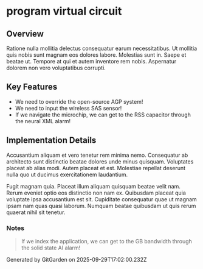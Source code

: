 # program virtual circuit

## Overview
Ratione nulla mollitia delectus consequatur earum necessitatibus. Ut mollitia quis nobis sunt magnam eos dolores labore. Molestias sunt in. Saepe et beatae ut. Tempore at qui et autem inventore rem nobis. Aspernatur dolorem non vero voluptatibus corrupti.

## Key Features
- We need to override the open-source AGP system!
- We need to input the wireless SAS sensor!
- If we navigate the microchip, we can get to the RSS capacitor through the neural XML alarm!

## Implementation Details
Accusantium aliquam et vero tenetur rem minima nemo. Consequatur ab architecto sunt distinctio beatae dolores unde minus quisquam. Voluptates placeat ab alias modi. Autem placeat et est. Molestiae repellat deserunt nulla quo ut ducimus exercitationem laudantium.
 Fugit magnam quia. Placeat illum aliquam quisquam beatae velit nam. Rerum eveniet optio eos distinctio non nam ex. Quibusdam placeat quia voluptate ipsa accusantium est sit. Cupiditate consequatur quae ut magnam ipsam nam quas quasi laborum. Numquam beatae quibusdam ut quis rerum quaerat nihil sit tenetur.

### Notes
> If we index the application, we can get to the GB bandwidth through the solid state AI alarm!

Generated by GitGarden on 2025-09-29T17:02:00.232Z